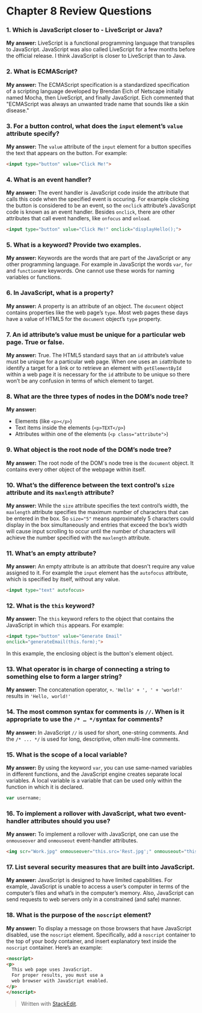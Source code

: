 ﻿# Chapter 8 Review Questions

### 1. Which is JavaScript closer to - LiveScript or Java?
**My answer:** LiveScript is a functional programming language that transpiles to JavaScript. JavaScript was also called LiveScript for a few months before the official release. I think JavaScript is closer to LiveScript than to Java.

### 2. What is ECMAScript?
**My answer:** The ECMAScript specification is a standardized specification of a scripting language developed by Brendan Eich of Netscape initially named Mocha, then LiveScript, and finally JavaScript. Eich commented that "ECMAScript was always an unwanted trade name that sounds like a skin disease."

### 3. For a button control, what does the `input` element’s `value` attribute specify?
**My answer:** The `value` attribute of the `input` element for a button specifies the text that appears on the button. For example:
```html
<input type="button" value="Click Me!">
```

### 4. What is an event handler?
**My answer:** The event handler is JavaScript code inside the attribute that calls this code when the specified event is occuring. For example clicking the button is considered to be an event, so the `onclick` attribute’s JavaScript code is known as an event handler. Besides `onclick`, there are other attributes that call event handlers, like `onfocus` and `onload`.
```html
<input type="button" value="Click Me!" onclick="displayHello();">
```

### 5. What is a keyword? Provide two examples.
**My answer:** Keywords are the words that are part of the JavaScript or any other programming language. For example in JavaScript the words `var`, `for` and `function`are keywords. One cannot use these words for naming variables or functions.

### 6. In JavaScript, what is a property?
**My answer:** A property is an attribute of an object. The `document` object contains properties like the web page’s `type`. Most web pages these days have a value of HTML5 for the `document` object’s `type` property.

### 7. An id attribute’s value must be unique for a particular web page. True or false.
**My answer:** True. The HTML5 standard says that an `id` attribute’s value must be unique for a particular web page. When one uses an `id`attribute to identify a target for a link or to retrieve an element with `getElementById` within a web page it is necessary for the `id` attribute to be unique so there won’t be any confusion in terms of which element to target.

### 8. What are the three types of nodes in the DOM’s node tree?
**My answer:** 

 - Elements (like `<p></p>`)
 - Text items inside the elements (`<p>TEXT</p>`)
 - Attributes within one of the elements (`<p class="attribute">`)

### 9. What object is the root node of the DOM’s node tree?
**My answer:** The root node of the DOM's node tree is the `document` object. It contains every other object of the webpage within itself.

### 10. What’s the difference between the text control’s `size` attribute and its `maxlength` attribute?
**My answer:** While the `size` attribute specifies the text control’s width, the `maxlength` attribute specifies the maximum number of characters that can be entered in the box. So `size="5"` means approximately 5 characters could display in the box simultaneously and entries that exceed the box’s width will cause input scrolling to occur until the number of characters will achieve the number specified with the `maxlength` attribute.

### 11. What’s an empty attribute?
**My answer:** An empty attribute is an attribute that doesn't require any value assigned to it. For example the `input` element has the `autofocus` attribute, which is specified by itself, without any value.
```html
<input type="text" autofocus>
```

### 12. What is the `this` keyword?
**My answer:** The `this` keyword refers to the object that contains the JavaScript in which `this` appears. For example:
```html
<input type="button" value="Generate Email"
onclick="generateEmail(this.form);">
```
In this example, the enclosing object is the button's element object.

### 13. What operator is in charge of connecting a string to something else to form a larger string?
**My answer:** The concatenation operator, `+`. `'Hello' + ', ' + 'world!'` results in `'Hello, world!'`

### 14. The most common syntax for comments is `//`. When is it appropriate to use the `/* … */`syntax for comments?
**My answer:** In JavaScript `//` is used for short, one-string comments. And the `/* ... */` is used for long, descriptive, often multi-line comments.

### 15. What is the scope of a local variable?
**My answer:** By using the keyword `var`, you can use same-named variables in different functions, and the JavaScript engine creates separate local variables. A local variable is a variable that can be used only within the function in which it is declared.
```JavaScript
var username;
```

### 16. To implement a rollover with JavaScript, what two event-handler attributes should you use?
**My answer:** To implement a rollover with JavaScript, one can use the 	`onmouseover` and `onmouseout` event-handler attributes.
```html
<img scr="Work.jpg" onmouseover="this.src='Rest.jpg';" onmouseout="this.src='Work.jpg';">
```

### 17. List several security measures that are built into JavaScript.
**My answer:** JavaScript is designed to have limited capabilities. For example, JavaScript is unable to access a user’s computer in terms of the computer’s files and what’s in the computer’s memory. Also, JavaScript can send requests to web servers only in a constrained (and safe) manner.

### 18. What is the purpose of the `noscript` element?
**My answer:** To display a message on those browsers that have JavaScript disabled, use the `noscript` element. Specifically, add a `noscript` container to the top of your body container, and insert explanatory text inside the `noscript` container. Here’s an example:
```html
<noscript>
<p>
  This web page uses JavaScript.
  For proper results, you must use a 
  web browser with JavaScript enabled.
</p>
</noscript>
```

> Written with [StackEdit](https://stackedit.io/).
